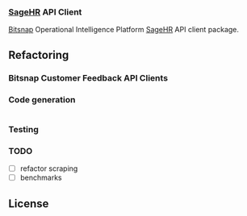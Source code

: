 ### [SageHR]() API Client

[Bitsnap](https://bitsnap.io) Operational Intelligence Platform [SageHR]() API client package.

## Refactoring

### Bitsnap Customer Feedback API Clients

### Code generation

```bash

```

### Testing

### TODO
 - [ ] refactor scraping
 - [ ] benchmarks

## License
